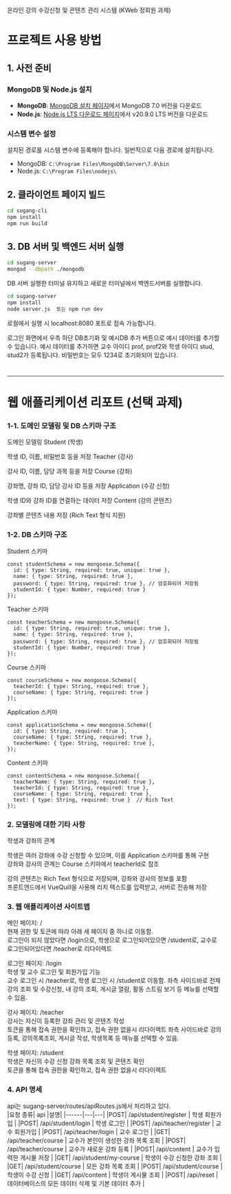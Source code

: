 
온라인 강의 수강신청 및 콘텐츠 관리 시스템 (KWeb 정회원 과제)

# 프로젝트 사용 방법


## 1. 사전 준비

### MongoDB 및 Node.js 설치
- **MongoDB**: [MongoDB 설치 페이지](https://www.mongodb.com/try/download/community)에서 MongoDB 7.0 버전을 다운로드
- **Node.js**: [Node.js LTS 다운로드 페이지](https://nodejs.org/en/download/)에서 v20.9.0 LTS 버전을 다운로드

### 시스템 변수 설정
설치된 경로를 시스템 변수에 등록해야 합니다. 일반적으로 다음 경로에 설치됩니다.
- MongoDB: `C:\Program Files\MongoDB\Server\7.0\bin`
- Node.js: `C:\Program Files\nodejs\`

## 2. 클라이언트 페이지 빌드

```bash
cd sugang-cli
npm install
npm run build
```

## 3. DB 서버 및 백엔드 서버 실행
```bash
cd sugang-server
mongod --dbpath ./mongodb
```

DB 서버 실행한 터미널 유지하고 새로운 터미널에서 백엔드서버를 실행합니다.  

```bash
cd sugang-server
npm install
node server.js  또는 npm run dev
```

로컬에서 실행 시 localhost:8080 포트로 접속 가능합니다.

로그인 화면에서 우측 하단 DB초기화 및 예시DB 추가 버튼으로 예시 데이터를 추가할 수 있습니다.
예시 데이터를 추가하면 교수 아이디 prof, prof2와 학생 아이디 stud, stud2가 등록됩니다. 비밀번호는 모두 1234로 초기화되어 있습니다.
#
#
#
---

# 웹 애플리케이션 리포트 (선택 과제)  


### 1-1. 도메인 모델링 및 DB 스키마 구조
   
도메인 모델링
Student (학생)

학생 ID, 이름, 비밀번호 등을 저장
Teacher (강사)

강사 ID, 이름, 담당 과목 등을 저장
Course (강좌)

강좌명, 강좌 ID, 담당 강사 ID 등을 저장
Application (수강 신청)

학생 ID와 강좌 ID를 연결하는 데이터 저장
Content (강의 콘텐츠)

강좌별 콘텐츠 내용 저장 (Rich Text 형식 지원)

### 1-2. DB 스키마 구조
Student 스키마
```
const studentSchema = new mongoose.Schema({
  id: { type: String, required: true, unique: true },
  name: { type: String, required: true },
  password: { type: String, required: true }, // 암호화되어 저장됨
  studentId: { type: Number, required: true }
});
```
Teacher 스키마

```
const teacherSchema = new mongoose.Schema({
  id: { type: String, required: true, unique: true },
  name: { type: String, required: true },
  password: { type: String, required: true }, // 암호화되어 저장됨
  studentId: { type: Number, required: true }
});
```

Course 스키마

```
const courseSchema = new mongoose.Schema({
  teacherId: { type: String, required: true },
  courseName: { type: String, required: true }
});
```
Application 스키마
```
const applicationSchema = new mongoose.Schema({
  id: { type: String, required: true },
  courseName: { type: String, required: true },
  teacherName: { type: String, required: true },
});
```

Content 스키마
```
const contentSchema = new mongoose.Schema({
  teacherName: { type: String, required: true },
  teacherId: { type: String, required: true },
  courseName: { type: String, required: true },
  text: { type: String, required: true }  // Rich Text
});
```

### 2. 모델링에 대한 기타 사항
   
학생과 강좌의 관계

학생은 여러 강좌에 수강 신청할 수 있으며, 이를 Application 스키마를 통해 구현  
강좌와 강사의 관계는 Course 스키마에서 teacherId로 참조  
  
강의 콘텐츠는 Rich Text 형식으로 저장되며, 강좌와 강사의 정보를 포함  
프론트엔드에서 VueQuill을 사용해 리치 텍스트를 입력받고, 서버로 전송해 저장  

### 3. 웹 애플리케이션 사이트맵

메인 페이지: /  
현재 권한 및 토큰에 따라 아래 세 페이지 중 하나로 이동함.  
로그인이 되지 않았다면 /login으로, 학생으로 로그인되어있으면 /student로, 교수로 로그인되어있다면 /teacher로 리다이렉트

로그인 페이지: /login  
학생 및 교수 로그인 및 회원가입 기능  
교수 로그인 시 /teacher로, 학생 로그인 시 /student로 이동함.
좌측 사이드바로 전체강의 조회 및 수강신청, 내 강의 조회, 게시글 열람, 활동 스트림 보기 등 메뉴를 선택할 수 있음.

강사 페이지: /teacher  
강사는 자신이 등록한 강좌 관리 및 콘텐츠 작성  
토큰을 통해 접속 권한을 확인하고, 접속 권한 없을시 리다이렉트
좌측 사이드바로 강의등록, 강의목록조회, 게시글 작성, 학생목록 등 메뉴를 선택할 수 있음.

학생 페이지: /student  
학생은 자신의 수강 신청 강좌 목록 조회 및 콘텐츠 확인  
토큰을 통해 접속 권한을 확인하고, 접속 권한 없을시 리다이렉트


### 4. API 명세  
api는 sugang-server/routes/apiRoutes.js에서 처리하고 있다.  
|요청 종류| api |설명|
|------|---|---|
|POST|	  /api/student/register  |   학생 회원가입  |
|POST|	  /api/student/login	    |  학생 로그인  |
|POST|	  /api/teacher/register	 |   교수 회원가입  |
|POST|	  /api/teacher/login	    |  교수 로그인  |
|GET|	    /api/teacher/course	    |  교수가 본인이 생성한 강좌 목록 조회  |
|POST|    /api/teacher/course	    |  교수가 새로운 강좌 등록  |
|POST|	  /api/content	          |  교수가 입력한 게시물 저장  |
|GET|	    /api/student/my-course	 | 학생이 수강 신청한 강좌 조회  |
|GET|	    /api/student/course	    |  모든 강좌 목록 조회  |
|POST|	  /api/student/course	 |     학생이 수강 신청  |
|GET|	    /api/content	          |  학생이 게시물 조회   |
|POST|  /api/reset	             | 데이터베이스의 모든 데이터 삭제 및 기본 데이터 추가 |
